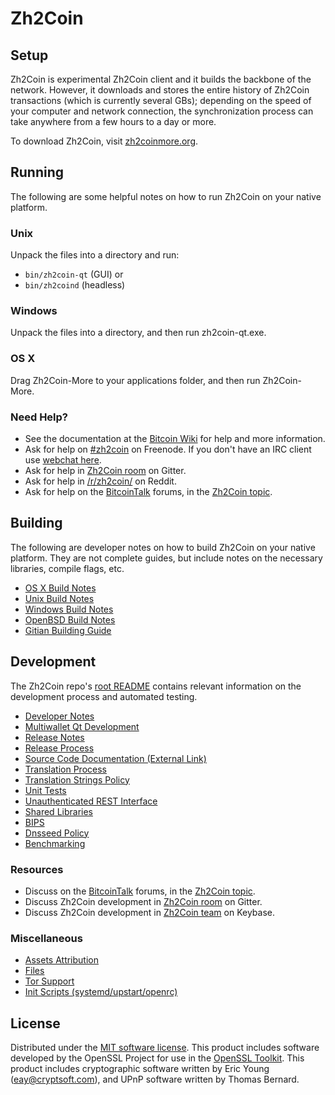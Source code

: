 Zh2Coin
=============

Setup
---------------------
Zh2Coin is experimental Zh2Coin client and it builds the backbone of the network. However, it downloads and stores the entire history of Zh2Coin transactions (which is currently several GBs); depending on the speed of your computer and network connection, the synchronization process can take anywhere from a few hours to a day or more.

To download Zh2Coin, visit [zh2coinmore.org](https://zh2coinmore.org).

Running
---------------------
The following are some helpful notes on how to run Zh2Coin on your native platform.

### Unix

Unpack the files into a directory and run:

- `bin/zh2coin-qt` (GUI) or
- `bin/zh2coind` (headless)

### Windows

Unpack the files into a directory, and then run zh2coin-qt.exe.

### OS X

Drag Zh2Coin-More to your applications folder, and then run Zh2Coin-More.

### Need Help?

* See the documentation at the [Bitcoin Wiki](https://en.bitcoin.it/wiki/Main_Page)
for help and more information.
* Ask for help on [#zh2coin](http://webchat.freenode.net?channels=zh2coin) on Freenode. If you don't have an IRC client use [webchat here](http://webchat.freenode.net?channels=zh2coin).
* Ask for help in [Zh2Coin room](https://gitter.im/Zh2Coin_Hub) on Gitter.
* Ask for help in [/r/zh2coin/](https://nm.reddit.com/r/zh2coin/) on Reddit.
* Ask for help on the [BitcoinTalk](https://bitcointalk.org/) forums, in the [Zh2Coin topic](https://bitcointalk.org/index.php?topic=3017838.new#new).

Building
---------------------
The following are developer notes on how to build Zh2Coin on your native platform. They are not complete guides, but include notes on the necessary libraries, compile flags, etc.

- [OS X Build Notes](build-osx.md)
- [Unix Build Notes](build-unix.md)
- [Windows Build Notes](build-windows.md)
- [OpenBSD Build Notes](build-openbsd.md)
- [Gitian Building Guide](gitian-building.md)

Development
---------------------
The Zh2Coin repo's [root README](/README.md) contains relevant information on the development process and automated testing.

- [Developer Notes](developer-notes.md)
- [Multiwallet Qt Development](multiwallet-qt.md)
- [Release Notes](release-notes.md)
- [Release Process](release-process.md)
- [Source Code Documentation (External Link)](https://dev.visucore.com/bitcoin/doxygen/)
- [Translation Process](translation_process.md)
- [Translation Strings Policy](translation_strings_policy.md)
- [Unit Tests](unit-tests.md)
- [Unauthenticated REST Interface](REST-interface.md)
- [Shared Libraries](shared-libraries.md)
- [BIPS](bips.md)
- [Dnsseed Policy](dnsseed-policy.md)
- [Benchmarking](benchmarking.md)

### Resources
* Discuss on the [BitcoinTalk](https://bitcointalk.org/) forums, in the [Zh2Coin topic](https://bitcointalk.org/index.php?topic=3017838.new#new).
* Discuss Zh2Coin development in [Zh2Coin room](https://gitter.im/Zh2Coin_Hub) on Gitter.
* Discuss Zh2Coin development in [Zh2Coin team](https://keybase.io/team/zh2coin) on Keybase.

### Miscellaneous
- [Assets Attribution](assets-attribution.md)
- [Files](files.md)
- [Tor Support](tor.md)
- [Init Scripts (systemd/upstart/openrc)](init.md)

License
---------------------
Distributed under the [MIT software license](http://www.opensource.org/licenses/mit-license.php).
This product includes software developed by the OpenSSL Project for use in the [OpenSSL Toolkit](https://www.openssl.org/). This product includes
cryptographic software written by Eric Young ([eay@cryptsoft.com](mailto:eay@cryptsoft.com)), and UPnP software written by Thomas Bernard.
